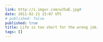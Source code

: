 ```yaml
---
link: http://i.imgur.com/wJ5aE.jpg#
date: 2011-02-21 15:07 UTC
# published: false
published: true
title: Life is too short for the wrong job.
tags: []
---
```



